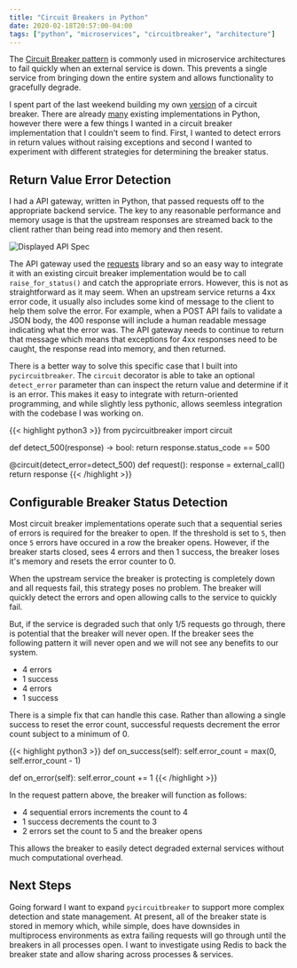```yaml
---
title: "Circuit Breakers in Python"
date: 2020-02-18T20:57:00-04:00
tags: ["python", "microservices", "circuitbreaker", "architecture"]
---
```

The [Circuit Breaker pattern](https://en.wikipedia.org/wiki/Circuit_breaker_design_pattern) is commonly used in microservice architectures to fail quickly when an external service is down. This prevents a single service from bringing down the entire system and allows functionality to gracefully degrade.

I spent part of the last weekend building my own [version](https://pypi.org/project/pycircuitbreaker/) of a circuit breaker. There are already [many](https://pypi.org/search/?q=circuit+breaker) existing implementations in Python, however there were a few things I wanted in a circuit breaker implementation that I couldn't seem to find. First, I wanted to detect errors in return values without raising exceptions and second I wanted to experiment with different strategies for determining the breaker status.

## Return Value Error Detection

I had a API gateway, written in Python, that passed requests off to the appropriate backend service. The key to any reasonable performance and memory usage is that the upstream responses are streamed back to the client rather than being read into memory and then resent.

![Displayed API Spec](/img/proxy_service.png)

The API gateway used the [requests](https://requests.readthedocs.io/en/master/) library and so an easy way to integrate it with an existing circuit breaker implementation would be to call `raise_for_status()` and catch the appropriate errors. However, this is not as straightforward as it may seem. When an upstream service returns a 4xx error code, it usually also includes some kind of message to the client to help them solve the error. For example, when a POST API fails to validate a JSON body, the 400 response will include a human readable message indicating what the error was. The API gateway needs to continue to return that message which means that exceptions for 4xx responses need to be caught, the response read into memory, and then returned.

There is a better way to solve this specific case that I built into `pycircuitbreaker`. The `circuit` decorator is able to take an optional `detect_error` parameter than can inspect the return value and determine if it is an error. This makes it easy to integrate with return-oriented programming, and while slightly less pythonic, allows seemless integration with the codebase I was working on.

{{< highlight python3 >}}
from pycircuitbreaker import circuit

def detect_500(response) -> bool:
    return response.status_code == 500

@circuit(detect_error=detect_500)
def request():
    response = external_call()
    return response
{{< /highlight >}}

## Configurable Breaker Status Detection

Most circuit breaker implementations operate such that a sequential series of errors is required for the breaker to open. If the threshold is set to `5`, then once `5` errors have occured in a row the breaker opens. However, if the breaker starts closed, sees 4 errors and then 1 success, the breaker loses it's memory and resets the error counter to 0. 

When the upstream service the breaker is protecting is completely down and all requests fail, this strategy poses no problem. The breaker will quickly detect the errors and open allowing calls to the service to quickly fail.

But, if the service is degraded such that only 1/5 requests go through, there is potential that the breaker will never open. If the breaker sees the following pattern it will never open and we will not see any benefits to our system.

* 4 errors
* 1 success
* 4 errors
* 1 success

There is a simple fix that can handle this case. Rather than allowing a single success to reset the error count, successful requests decrement the error count subject to a minimum of 0.

{{< highlight python3 >}}
def on_success(self):
    self.error_count = max(0, self.error_count - 1)

def on_error(self):
    self.error_count += 1
{{< /highlight >}}

In the request pattern above, the breaker will function as follows:

* 4 sequential errors increments the count to 4
* 1 success decrements the count to 3
* 2 errors set the count to 5 and the breaker opens

This allows the breaker to easily detect degraded external services without much computational overhead.

## Next Steps

Going forward I want to expand `pycircuitbreaker` to support more complex detection and state management. At present, all of the breaker state is stored in memory which, while simple, does have downsides in multiprocess environments as extra failing requests will go through until the breakers in all processes open. I want to investigate using Redis to back the breaker state and allow sharing across processes & services.